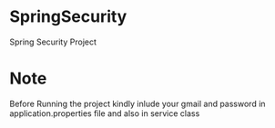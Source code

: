 # SpringSecurity

Spring Security Project

# Note

Before Running the project kindly inlude your gmail and password in application.properties file and also in service class
